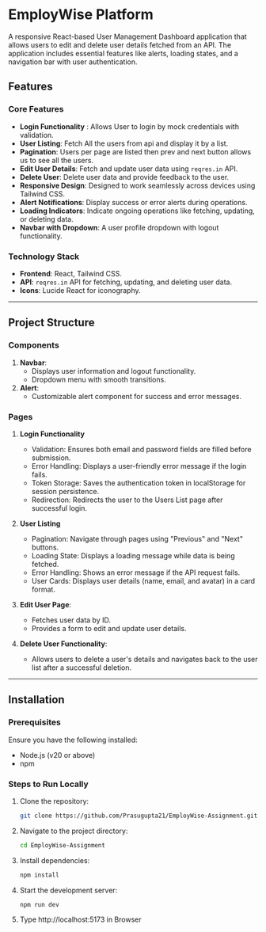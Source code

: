 # EmployWise Platform

A responsive React-based User Management Dashboard application that allows users to edit and delete user details fetched from an API. The application includes essential features like alerts, loading states, and a navigation bar with user authentication.

## Features

### Core Features
- **Login Functionality** : Allows User to login by mock credentials with validation.
- **User Listing**: Fetch All the users from api and display it by a list.
- **Pagination**: Users per page are listed then prev and next button allows us to see all the users.
- **Edit User Details**: Fetch and update user data using `reqres.in` API.
- **Delete User**: Delete user data and provide feedback to the user.
- **Responsive Design**: Designed to work seamlessly across devices using Tailwind CSS.
- **Alert Notifications**: Display success or error alerts during operations.
- **Loading Indicators**: Indicate ongoing operations like fetching, updating, or deleting data.
- **Navbar with Dropdown**: A user profile dropdown with logout functionality.

### Technology Stack
- **Frontend**: React, Tailwind CSS.
- **API**: `reqres.in` API for fetching, updating, and deleting user data.
- **Icons**: Lucide React for iconography.

---

## Project Structure

### Components


1. **Navbar**: 
   - Displays user information and logout functionality.
   - Dropdown menu with smooth transitions.
2. **Alert**:
   - Customizable alert component for success and error messages.

### Pages


1. **Login Functionality**
    - Validation: Ensures both email and password fields are filled before submission.
    - Error Handling: Displays a user-friendly error message if the login fails.
    - Token Storage: Saves the authentication token in localStorage for session persistence.
    - Redirection: Redirects the user to the Users List page after successful login.
2. **User Listing**
    - Pagination: Navigate through pages using "Previous" and "Next" buttons.
    - Loading State: Displays a loading message while data is being fetched.
    - Error Handling: Shows an error message if the API request fails.
    - User Cards: Displays user details (name, email, and avatar) in a card format.

3. **Edit User Page**:
    - Fetches user data by ID.
    - Provides a form to edit and update user details.
4. **Delete User Functionality**:
    - Allows users to delete a user's details and navigates back to the user list after a successful deletion.


---

## Installation

### Prerequisites
Ensure you have the following installed:
- Node.js (v20 or above)
- npm 

### Steps to Run Locally
1. Clone the repository:
   ```bash
   git clone https://github.com/Prasugupta21/EmployWise-Assignment.git

2. Navigate to the project directory:
   ```bash
   cd EmployWise-Assignment

3. Install dependencies:
   ```bash
   npm install

4. Start the development server:
   ```bash
   npm run dev

5. Type http://localhost:5173 in Browser

